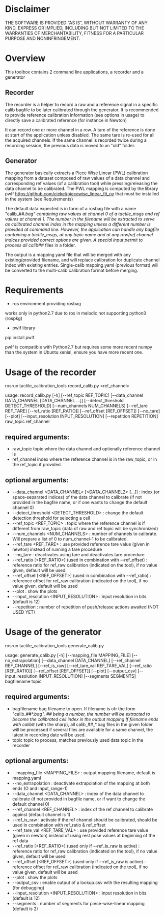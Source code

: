 # Disclaimer

THE SOFTWARE IS PROVIDED “AS IS”, WITHOUT WARRANTY OF ANY KIND, EXPRESS OR IMPLIED,
INCLUDING BUT NOT LIMITED TO THE WARRANTIES OF MERCHANTABILITY,
FITNESS FOR A PARTICULAR PURPOSE AND NONINFRINGEMENT.

# Overview

This toolbox contains 2 command line applications, a recorder and a generator

## Recorder

The recorder is a helper to record a raw and a reference signal in a specific calib bagfile to be later calibrated through the generator.
It is recommended to provide reference calibration information (see options in usage) to directly save a calibrated reference (for instance in Newton)

It can record one or more channel in a row.
A tare of the reference is done at start of the application unless disabled.
The same tare is re-used for all the acquired channels.
If the same channel is recorded twice during a recording session, the previous data is moved to an "old" folder.

## Generator

The generator basically extracts a Piece Wise Linear (PWL) calibration mapping from a dataset composed of raw values of a data channel
and corresponding ref values (of a calibration tool) while pressing/releasing the data channel to be calibrated.
The PWL mapping is computed by the library pwlf  https://github.com/cjekel/piecewise_linear_fit_py that must be installed in the system (see Requirements)

The default data expected is in form of a rosbag file with a name "calib_##_<datetime>.bag" containing raw values at channel 0 of a tactile_msgs and ref values at channel 1.
The number in the filename will be extracted to serve as calibrated channel index in the mapping unless a different number is provided at command line.
However, the application can handle any bagfile containing a tactile_msgs, at any topic name and at any raw/ref channel indices provided correct options are given.
A special input permit to process all calib_## files in a folder.

The output is a mapping.yaml file that will be merged with any existing/provided filename, and will replace calibration for duplicate channel index with existing entries.
Single-calib mapping.yaml (previous format) will be converted to the multi-calib calibration format before merging.

# Requirements

* ros environment providing rosbag

works only in python2.7 due to ros in melodic not supporting python3 (rospkg)

* pwlf library

pip install pwlf

pwlf is compatible with Python2.7 but requires some more recent numpy than the system in Ubuntu xenial, ensure you have more recent one.

# Usage of the recorder

rosrun tactile_calibration_tools record_calib.py <topic> <ref_channel>

usage: record_calib.py [-h] [--ref_topic REF_TOPIC]
                       [--data_channel DATA_CHANNEL [DATA_CHANNEL ...]]
                       [--detect_threshold DETECT_THRESHOLD]
                       [--num_channels NUM_CHANNELS] [--ref_tare REF_TARE]
                       [--ref_ratio [REF_RATIO]] [--ref_offset [REF_OFFSET]]
                       [--no_tare] [--plot]
                       [--input_resolution INPUT_RESOLUTION]
                       [--repetition REPETITION]
                       raw_topic ref_channel

## required arguments:

* raw_topic           topic where the data channel and optionally reference channel is
* ref_channel         index where the reference channel is in the raw_topic, or in the ref_topic if provided.

## optional arguments:

* --data_channel <DATA_CHANNEL> [<DATA_CHANNEL2> [...]] : index (or space-separated indices) of the data channel to calibrate
    (if not provided in the bagfile name, or if one wants to change the default channel 0)
* --detect_threshold <DETECT_THRESHOLD> : change the default detection threshold for selecting a cell
* --ref_topic <REF_TOPIC> : topic where the reference channel is if different from raw_topic (data of raw and ref topic will be synchronized)
* --num_channels <NUM_CHANNELS> : number of channels to calibrate. Will prepare a list of 0 to num_channel-1 to be calibrated.
* --ref_tare <REF_TARE> : use provided reference tare value (given in newton) instead of running a tare procedure
* --no_tare : deactivates using tare and deactivates tare procedure
* --ref_ratio [<REF_RATIO>] (used in combination with --ref_offset) : reference ratio for ref_raw calibration (indicated on the tool), if no value given, default will be used
* --ref_offset [<REF_OFFSET>] (used in combination with --ref_ratio) : reference offset for ref_raw calibration (indicated on the tool), if no value given, default will be used
* --plot : show the plots
* --input_resolution <INPUT_RESOLUTION> : input resolution in bits (default is 12)
* --repetition <REPETITION> : number of repetition of push/release actions awaited (NOT USED YET)


# Usage of the generator

rosrun tactile_calibration_tools generate_calib.py <bagfilename> <topic>

usage: generate_calib.py [-h] [--mapping_file MAPPING_FILE]
                         [--no_extrapolation] [--data_channel DATA_CHANNEL]
                         [--ref_channel REF_CHANNEL] [--ref_is_raw]
                         [--ref_tare_val REF_TARE_VAL]
                         [--ref_ratio [REF_RATIO]] [--ref_offset [REF_OFFSET]]
                         [--plot] [--output_csv]
                         [--input_resolution INPUT_RESOLUTION]
                         [--segments SEGMENTS]
                         bagfilename topic

## required arguments:

* bagfilename           bag filename to open.
                        If filename is ofr the form "calib_##_*.bag", ## being a number, the number will be extracted to become the calibrated cell index in the output mapping
                        If filename ends with calib_# (with the sharp), all calib_##_*.bag files in the given folder will be processed
                           if several files are available for a same channel, the latest in recording date will be used.
* topic                 topic to process, matches previously used data topic in the recorder

## optional arguments:

* --mapping_file <MAPPING_FILE> : output mapping filename, default is mapping.yaml
* --no_extrapolation : deactivate extrapolation of the mapping at both ends (O and input_range-1)
* --data_channel <DATA_CHANNEL> : index of the data channel to calibrate (if not provided in bagfile name, or if want to change the default channel 0)
* --ref_channel <REF_CHANNEL> : index of the ref channel to calibrate against (default channel is 1)
* --ref_is_raw : activate if the ref channel should be calibrated, should be used in combination with ref_ratio & ref_offset
* --ref_tare_val <REF_TARE_VAL> : use provided reference tare value (given in newton) instead of using rest pose values at beginning of the ref data
* --ref_ratio [<REF_RATIO>] (used only if --ref_is_raw is active) : reference ratio for ref_raw calibration (indicated on the tool), if no value given, default will be used
* --ref_offset [<REF_OFFSET>] (used only if --ref_is_raw is active) : reference offset for ref_raw calibration (indicated on the tool), if no value given, default will be used
* --plot : show the plots
* --output_csv : enable output of a lookup.csv with the resulting mapping (for debugging)
* --input_resolution <INPUT_RESOLUTION> : input resolution in bits (default is 12)
* --segments <SEGMENTS> : number of segments for piece-wise-linear mapping (default is 2)
